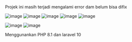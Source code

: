 Projek ini masih terjadi mengalami error dam belum bisa difix

![image](https://user-images.githubusercontent.com/127580046/225235131-21c891a1-83e9-4b81-ae02-2cc8789373bd.png)
![image](https://user-images.githubusercontent.com/127580046/225235175-fd9f291f-c742-4afe-ba4b-c4b5c96044dc.png)
![image](https://user-images.githubusercontent.com/127580046/225235212-a6316202-3bbb-477e-8fd4-f3b024764b07.png)
![image](https://user-images.githubusercontent.com/127580046/225235280-1a79cd4b-659e-4afd-80a0-6fe4182acff6.png)
![image](https://user-images.githubusercontent.com/127580046/225235729-7d49bb18-2288-4e8f-b6d2-4f8ffcd8e03b.png)

![image](https://user-images.githubusercontent.com/127580046/225236278-20376c8a-9c1c-4b96-9ac4-230e7af40717.png)
![image](https://user-images.githubusercontent.com/127580046/225236521-caca7a43-5a4e-48ec-9d4c-6d51ae4f4a12.png)



Menggunankan PHP 8.1 dan laravel 10
